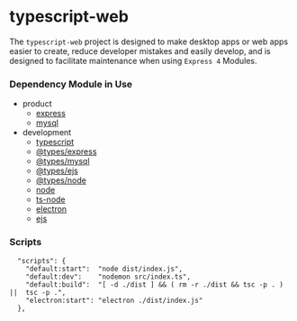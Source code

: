 # typescript-web
The ```typescript-web``` project is designed to make desktop apps or web apps easier to create, reduce developer mistakes and easily develop, and is designed to facilitate maintenance when using ```Express 4``` Modules.


### Dependency Module in Use
+ product
  + [express](https://www.npmjs.com/package/express)
  + [mysql](https://www.npmjs.com/package/mysql)
+ development
  + [typescript](https://www.npmjs.com/package/typescript)
  + [@types/express](https://www.npmjs.com/package/@types/express)
  + [@types/mysql](https://www.npmjs.com/package/@types/mysql)
  + [@types/ejs](https://www.npmjs.com/package/@types/ejs)
  + [@types/node](https://www.npmjs.com/package/@types/node)
  + [node](https://www.npmjs.com/package/node)
  + [ts-node](https://www.npmjs.com/package/ts-node)
  + [electron](https://www.npmjs.com/package/electron)
  + [ejs](https://www.npmjs.com/package/ejs)
  
### Scripts
```
  "scripts": {
    "default:start":  "node dist/index.js",
    "default:dev":    "nodemon src/index.ts",
    "default:build":  "[ -d ./dist ] && ( rm -r ./dist && tsc -p . ) ||  tsc -p .",
    "electron:start": "electron ./dist/index.js"
  },
```
